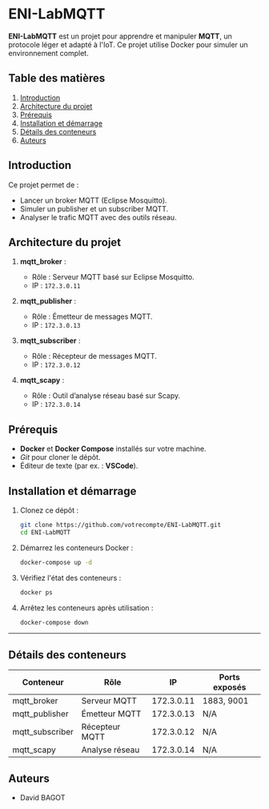 # ENI-LabMQTT

**ENI-LabMQTT** est un projet pour apprendre et manipuler **MQTT**, un protocole léger et adapté à l'IoT. Ce projet utilise Docker pour simuler un environnement complet.

## Table des matières
1. [Introduction](#introduction)
2. [Architecture du projet](#architecture-du-projet)
3. [Prérequis](#prérequis)
4. [Installation et démarrage](#installation-et-démarrage)
5. [Détails des conteneurs](#détails-des-conteneurs)
6. [Auteurs](#auteurs)

## Introduction

Ce projet permet de :
- Lancer un broker MQTT (Eclipse Mosquitto).
- Simuler un publisher et un subscriber MQTT.
- Analyser le trafic MQTT avec des outils réseau.

## Architecture du projet

1. **mqtt_broker** :  
   - Rôle : Serveur MQTT basé sur Eclipse Mosquitto.  
   - IP : `172.3.0.11`

2. **mqtt_publisher** :  
   - Rôle : Émetteur de messages MQTT.  
   - IP : `172.3.0.13`

3. **mqtt_subscriber** :  
   - Rôle : Récepteur de messages MQTT.  
   - IP : `172.3.0.12`

4. **mqtt_scapy** :  
   - Rôle : Outil d’analyse réseau basé sur Scapy.  
   - IP : `172.3.0.14`

## Prérequis

- **Docker** et **Docker Compose** installés sur votre machine.
- *Git* pour cloner le dépôt.
- Éditeur de texte (par ex. : **VSCode**).

## Installation et démarrage

1. Clonez ce dépôt :
   ```bash
   git clone https://github.com/votrecompte/ENI-LabMQTT.git
   cd ENI-LabMQTT

2. Démarrez les conteneurs Docker :
    ```bash
    docker-compose up -d

3. Vérifiez l'état des conteneurs :
    ```bash
    docker ps

4. Arrêtez les conteneurs après utilisation :
    ```bash
    docker-compose down

---

## Détails des conteneurs

| Conteneur       | Rôle                | IP            | Ports exposés |
|-----------------|---------------------|---------------|---------------|
| mqtt_broker     | Serveur MQTT        | 172.3.0.11    | 1883, 9001    |
| mqtt_publisher  | Émetteur MQTT       | 172.3.0.13    | N/A           |
| mqtt_subscriber | Récepteur MQTT      | 172.3.0.12    | N/A           |
| mqtt_scapy      | Analyse réseau      | 172.3.0.14    | N/A           |


## Auteurs

- David BAGOT

